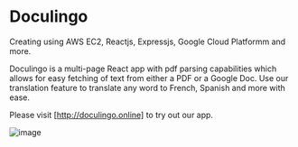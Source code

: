 # Doculingo
Creating using AWS EC2, Reactjs, Expressjs, Google Cloud Platformm and more.

Doculingo is a multi-page React app with pdf parsing capabilities which allows for easy fetching of text from either
a PDF or a Google Doc. Use our translation feature to translate any word to French, Spanish and more with ease.

Please visit [http://doculingo.online] to try out our app. 

![image](https://github.com/Abelaash/DoculingoProject/assets/29319134/52461867-0d17-4500-b470-5b6a8d3ce85b)
